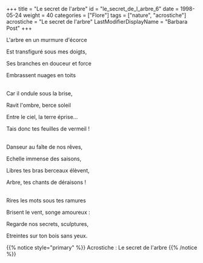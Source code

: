 +++
title = "Le secret de l'arbre"
id = "le_secret_de_l_arbre_6"
date = 1998-05-24
weight = 40
categories = ["Flore"]
tags = ["nature", "acrostiche"]
acrostiche = "Le secret de l'arbre"
LastModifierDisplayName = "Barbara Post"
+++

L'arbre en un murmure d'écorce

Est transfiguré sous mes doigts,

Ses branches en douceur et force

Embrassent nuages en toits

 \
Car il ondule sous la brise,

Ravit l'ombre, berce soleil

Entre le ciel, la terre éprise...

Tais donc tes feuilles de vermeil !

 \
Danseur au faîte de nos rêves,

Echelle immense des saisons,

Libres tes bras berceaux élèvent,

Arbre, tes chants de déraisons !

 \
Rires les mots sous tes ramures

Brisent le vent, songe amoureux :

Regarde nos secrets, sculptures,

Etreintes sur ton bois sans yeux.

{{% notice style="primary" %}}
Acrostiche : Le secret de l'arbre
{{% /notice %}}
